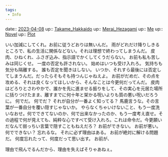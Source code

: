 ```yaml
---
tags:
 - Info
---
```


date:: [2023-04-08](/Daily_Note/2023-04-08.md)
up:: [Takame_Hakkaido](Bar/Novel/Nacaria/Takame_Hakkaido.md)
up:: [Merai_Hezagami](Bar/Novel/Nacaria/Merai_Hezagami.md)
up:: [Me](Bar/Novel/Chaos/Me.md)
up:: [Novel](../Bar/Novel/Topics/Novel.md)
up:: [Plot](../Bar/Novel/Chaos/Plot.md)

いい加減にしてくれ。お前に従うどおりは無いんだ。
雨がどれだけ降りしきるところで、私の生活に関係などない。それは理想で終わってしまうんだ。
皮肉、ひねくれ、ふさぎ込み、指示語でかくしてくうだらない。
お前も私も苦しみは同じくせ。
一度の否定も許されない。
始めはいつも受け入れろ。
気持ちも気分も隔離する。
誰も否定を聞きはしない。
いつか、それすら最後には否定してしまうんだ。だったらそもそも持つんじゃねえよ。
お前がだめだ、その点を攻める、それは良くなってほしいから、そんなことは今更何だってんだ。
皮肉はどろりとさわやかで、誰かを先に進ませる振りをして、その実心を元居た場所に括りつけたまま、離すまでに何十年と架かる呪いよりも質の悪い呪いだろうに。
何でだ。
何でだ？
それが自分が一番よく知ってる？
馬鹿言うな。その言葉が一番自分を覆い隠すじゃないか。
やらなくちゃいけないこと、もう一度洗いなおせ。何でできてないのか、何で出来なかったのか、もう一度考え直せ。その過程で何が見えても、純粋な心ですべて受け入れろ。これは命令だ。今更願いだなんて弱っちい言葉で隠すこともねえだろ？
お前ができない。
お前が悪い。
何でできない？
忘れるな。
それに必ず理由はある。
お前が絶対に解ける問題だ。
何度忘れたって、何度だって思い出す。
お前が、

理由で飛んでるんだから、理由を失えばそりゃあねぇ。